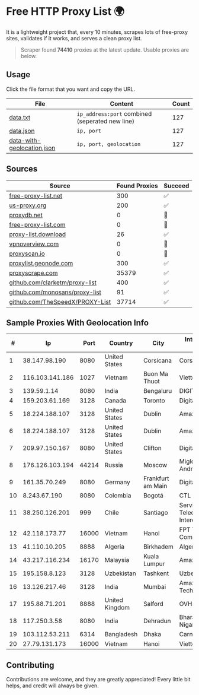 
# Free HTTP Proxy List 🌍

It is a lightweight project that, every 10 minutes, scrapes lots of free-proxy sites, validates if it works, and serves a clean proxy list.


> Scraper found **74410** proxies at the latest update. Usable proxies are below.

## Usage

Click the file format that you want and copy the URL.


|File|Content|Count|
|----|-------|-----|
|[data.txt](https://raw.githubusercontent.com/themiralay/Proxy-List-World/master/data.txt)|`ip_address:port` combined (seperated new line)|127|
|[data.json](https://raw.githubusercontent.com/themiralay/Proxy-List-World/master/data.json)|`ip, port`|127|
|[data-with-geolocation.json](https://raw.githubusercontent.com/themiralay/Proxy-List-World/master/data-with-geolocation.json)|`ip, port, geolocation`|127|

## Sources

|Source|Found Proxies|Succeed|
|------|-------------|-------|
|[free-proxy-list.net](https://free-proxy-list.net)|300|✅|
|[us-proxy.org](https://www.us-proxy.org)|200|✅|
|[proxydb.net](http://proxydb.net)|0|🚫|
|[free-proxy-list.com](https://free-proxy-list.com/?page=&port=&type%5B%5D=http&type%5B%5D=https&up_time=0&search=Search)|0|🚫|
|[proxy-list.download](https://www.proxy-list.download/HTTP)|26|✅|
|[vpnoverview.com](https://vpnoverview.com/privacy/anonymous-browsing/free-proxy-servers)|0|🚫|
|[proxyscan.io](https://www.proxyscan.io)|0|🚫|
|[proxylist.geonode.com](https://proxylist.geonode.com/api/proxy-list?limit=300&page=1&sort_by=lastChecked&sort_type=desc&protocols=http,https)|300|✅|
|[proxyscrape.com](https://api.proxyscrape.com/v2/?request=displayproxies&protocol=http&timeout=10000&country=all&ssl=all&anonymity=all)|35379|✅|
|[github.com/clarketm/proxy-list](https://raw.githubusercontent.com/clarketm/proxy-list/master/proxy-list-raw.txt)|400|✅|
|[github.com/monosans/proxy-list](https://raw.githubusercontent.com/monosans/proxy-list/main/proxies/http.txt)|91|✅|
|[github.com/TheSpeedX/PROXY-List](https://raw.githubusercontent.com/TheSpeedX/PROXY-List/master/http.txt)|37714|✅|


## Sample Proxies With Geolocation Info

|#|Ip|Port|Country|City|Internet Service Provider|
|-|--|----|-------|----|-------------------------|
|1|38.147.98.190|8080|United States|Corsicana|Corsicana ISD|
|2|116.103.141.186|1027|Vietnam|Buon Ma Thuot|Viettel Corporation|
|3|139.59.1.14|8080|India|Bengaluru|DIGITALOCEAN|
|4|159.203.61.169|3128|Canada|Toronto|DigitalOcean, LLC|
|5|18.224.188.107|3128|United States|Dublin|Amazon.com, Inc.|
|6|18.224.188.107|3128|United States|Dublin|Amazon.com, Inc.|
|7|209.97.150.167|8080|United States|Clifton|DigitalOcean, LLC|
|8|176.126.103.194|44214|Russia|Moscow|Miglovets Egor Andreevich|
|9|161.35.70.249|8080|Germany|Frankfurt am Main|DigitalOcean, LLC|
|10|8.243.67.190|8080|Colombia|Bogotá|CTL Colombia|
|11|38.250.126.201|999|Chile|Santiago|Servicios De Telecomunicaciones Intercable Ltda.|
|12|42.118.173.77|16000|Vietnam|Hanoi|FPT Telecom Company|
|13|41.110.10.205|8888|Algeria|Birkhadem|Algerie Telecom|
|14|43.217.116.234|16170|Malaysia|Kuala Lumpur|Amazon.com, Inc.|
|15|195.158.8.123|3128|Uzbekistan|Tashkent|Uzbektelecom JSC|
|16|13.126.217.46|3128|India|Mumbai|Amazon Technologies Inc|
|17|195.88.71.201|8888|United Kingdom|Salford|OVH SAS|
|18|117.250.3.58|8080|India|Dehradun|Bharat Sanchar Nigam Ltd|
|19|103.112.53.211|6314|Bangladesh|Dhaka|Carnival Internet|
|20|27.79.131.173|16000|Vietnam|Hanoi|Viettel Corporation|



## Contributing

Contributions are welcome, and they are greatly appreciated! Every
little bit helps, and credit will always be given.

